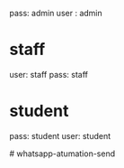 

pass: admin
user : admin
# staff
user: staff
pass: staff
# student
pass: student
user: student

#   w h a t s a p p - a t u m a t i o n - s e n d 
 
 
